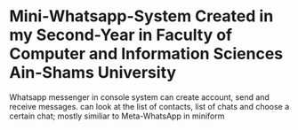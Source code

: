 # Mini-Whatsapp-System Created in my Second-Year in Faculty of Computer and Information Sciences Ain-Shams University
Whatsapp messenger in console system can create account, send and receive messages. can look at the list of contacts, list of chats and choose a certain chat; mostly similiar to Meta-WhatsApp in miniform


